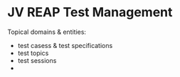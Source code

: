JV REAP Test Management
=======================

Topical domains & entities:
- test casess & test specifications
- test topics
- test sessions
-




